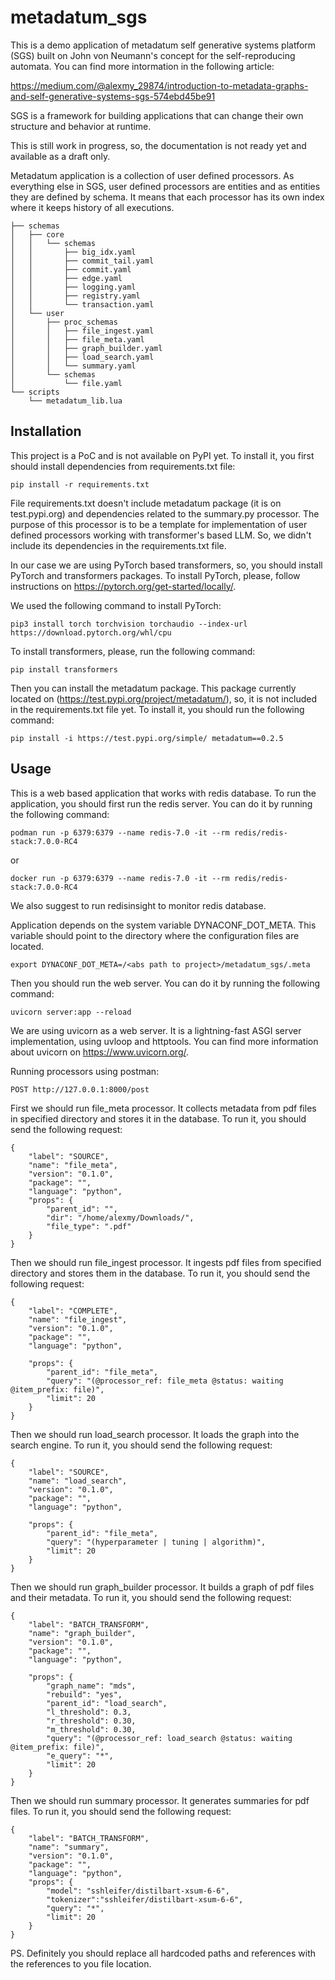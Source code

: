 # metadatum_sgs

This is a demo application of metadatum self generative systems platform (SGS) built on John von Neumann's concept for the self-reproducing automata. You can find more intormation in the following article: 

https://medium.com/@alexmy_29874/introduction-to-metadata-graphs-and-self-generative-systems-sgs-574ebd45be91

SGS is a framework for building applications that can change their own structure and behavior at runtime. 

This is still work in progress, so, the documentation is not ready yet and available as a draft only.

Metadatum application is a collection of user defined processors. As everything else in SGS, user defined processors are entities and as entities they are defined by schema. It means that each processor has its own index where it keeps history of all executions.

```
├── schemas
│   ├── core
│   │   └── schemas
│   │       ├── big_idx.yaml
│   │       ├── commit_tail.yaml
│   │       ├── commit.yaml
│   │       ├── edge.yaml
│   │       ├── logging.yaml
│   │       ├── registry.yaml
│   │       └── transaction.yaml
│   └── user
│       ├── proc_schemas
│       │   ├── file_ingest.yaml
│       │   ├── file_meta.yaml
│       │   ├── graph_builder.yaml
│       │   ├── load_search.yaml
│       │   └── summary.yaml
│       └── schemas
│           └── file.yaml
└── scripts
    └── metadatum_lib.lua
```

## Installation

This project is a PoC and is not available on PyPI yet. To install it, you first should install dependencies from requirements.txt file:

```
pip install -r requirements.txt
```

File requirements.txt doesn't include metadatum package (it is on test.pypi.org) and dependencies related to the summary.py processor. The purpose of this processor is to be a template for implementation of user defined processors working with transformer's based LLM. So, we didn't include its dependencies in the requirements.txt file. 

In our case we are using PyTorch based transformers, so, you should install PyTorch and transformers packages. To install PyTorch, please, follow instructions on https://pytorch.org/get-started/locally/. 

We used the following command to install PyTorch:

```
pip3 install torch torchvision torchaudio --index-url https://download.pytorch.org/whl/cpu
```

To install transformers, please, run the following command:

```
pip install transformers
```

Then you can install the metadatum package. This package currently located on (https://test.pypi.org/project/metadatum/), so, it is not included in the requirements.txt file yet. To install it, you should run the following command:

```
pip install -i https://test.pypi.org/simple/ metadatum==0.2.5
```

## Usage

This is a web based application that works with redis database. To run the application, you should first run the redis server. You can do it by running the following command:

```
podman run -p 6379:6379 --name redis-7.0 -it --rm redis/redis-stack:7.0.0-RC4
```

or

```
docker run -p 6379:6379 --name redis-7.0 -it --rm redis/redis-stack:7.0.0-RC4
```

We also suggest to run redisinsight to monitor redis database. 

Application depends on the system variable DYNACONF_DOT_META. This variable should point to the directory where the configuration files are located. 

```
export DYNACONF_DOT_META=/<abs path to project>/metadatum_sgs/.meta
```

Then you should run the web server. You can do it by running the following command:

```
uvicorn server:app --reload
```

We are using uvicorn as a web server. It is a lightning-fast ASGI server implementation, using uvloop and httptools. You can find more information about uvicorn on https://www.uvicorn.org/.

Running processors using postman:

```
POST http://127.0.0.1:8000/post
```

First we should run file_meta processor. It collects metadata from pdf files in specified directory and stores it in the database. To run it, you should send the following request:

```
{
    "label": "SOURCE",
    "name": "file_meta",
    "version": "0.1.0",
    "package": "",
    "language": "python",
    "props": {
        "parent_id": "",
        "dir": "/home/alexmy/Downloads/",
        "file_type": ".pdf"
    }
}
```

Then we should run file_ingest processor. It ingests pdf files from specified directory and stores them in the database. To run it, you should send the following request:

```
{
    "label": "COMPLETE",
    "name": "file_ingest",
    "version": "0.1.0",
    "package": "",
    "language": "python",
    
    "props": {
        "parent_id": "file_meta",
        "query": "(@processor_ref: file_meta @status: waiting @item_prefix: file)",
        "limit": 20
    }
}
```

Then we should run load_search processor. It loads the graph into the search engine. To run it, you should send the following request:

```
{
    "label": "SOURCE",
    "name": "load_search",
    "version": "0.1.0",
    "package": "",
    "language": "python",
    
    "props": {
        "parent_id": "file_meta",
        "query": "(hyperparameter | tuning | algorithm)",
        "limit": 20
    }
}
```

Then we should run graph_builder processor. It builds a graph of pdf files and their metadata. To run it, you should send the following request:

```
{
    "label": "BATCH_TRANSFORM",
    "name": "graph_builder",
    "version": "0.1.0",
    "package": "",
    "language": "python",
    
    "props": {
        "graph_name": "mds",
        "rebuild": "yes",
        "parent_id": "load_search",
        "l_threshold": 0.3,
        "r_threshold": 0.30,
        "m_threshold": 0.30,
        "query": "(@processor_ref: load_search @status: waiting @item_prefix: file)",
        "e_query": "*",
        "limit": 20
    }
}
```

Then we should run summary processor. It generates summaries for pdf files. To run it, you should send the following request:

```
{
    "label": "BATCH_TRANSFORM",
    "name": "summary",
    "version": "0.1.0",
    "package": "",
    "language": "python",    
    "props": {
        "model": "sshleifer/distilbart-xsum-6-6",
        "tokenizer":"sshleifer/distilbart-xsum-6-6",
        "query": "*",
        "limit": 20
    }
}
```

PS. Definitely you should replace all hardcoded paths and references with the references to you file location.

